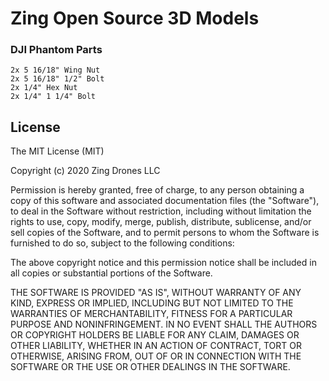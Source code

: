 # Zing Open Source 3D Models

### DJI Phantom Parts
```
2x 5 16/18" Wing Nut
2x 5 16/18" 1/2" Bolt
2x 1/4" Hex Nut
2x 1/4" 1 1/4" Bolt
```

## License
The MIT License (MIT)

Copyright (c) 2020 Zing Drones LLC

Permission is hereby granted, free of charge, to any person obtaining a copy of this software and associated documentation files (the "Software"), to deal in the Software without restriction, including without limitation the rights to use, copy, modify, merge, publish, distribute, sublicense, and/or sell copies of the Software, and to permit persons to whom the Software is furnished to do so, subject to the following conditions:

The above copyright notice and this permission notice shall be included in all copies or substantial portions of the Software.

THE SOFTWARE IS PROVIDED "AS IS", WITHOUT WARRANTY OF ANY KIND, EXPRESS OR IMPLIED, INCLUDING BUT NOT LIMITED TO THE WARRANTIES OF MERCHANTABILITY, FITNESS FOR A PARTICULAR PURPOSE AND NONINFRINGEMENT. IN NO EVENT SHALL THE AUTHORS OR COPYRIGHT HOLDERS BE LIABLE FOR ANY CLAIM, DAMAGES OR OTHER LIABILITY, WHETHER IN AN ACTION OF CONTRACT, TORT OR OTHERWISE, ARISING FROM, OUT OF OR IN CONNECTION WITH THE SOFTWARE OR THE USE OR OTHER DEALINGS IN THE SOFTWARE.
